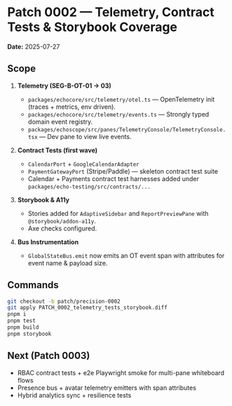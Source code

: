 # Patch 0002 — Telemetry, Contract Tests & Storybook Coverage
**Date:** 2025-07-27

## Scope
1. **Telemetry (SEG-B-OT-01 → 03)**
   - `packages/echocore/src/telemetry/otel.ts` — OpenTelemetry init (traces + metrics, env driven).
   - `packages/echocore/src/telemetry/events.ts` — Strongly typed domain event registry.
   - `packages/echoscope/src/panes/TelemetryConsole/TelemetryConsole.tsx` — Dev pane to view live events.

2. **Contract Tests (first wave)**
   - `CalendarPort` + `GoogleCalendarAdapter`
   - `PaymentGatewayPort` (Stripe/Paddle) — skeleton contract test suite
   - Calendar + Payments contract test harnesses added under `packages/echo-testing/src/contracts/...`

3. **Storybook & A11y**
   - Stories added for `AdaptiveSidebar` and `ReportPreviewPane` with `@storybook/addon-a11y`.
   - Axe checks configured.

4. **Bus Instrumentation**
   - `GlobalStateBus.emit` now emits an OT event span with attributes for event name & payload size.

## Commands
```bash
git checkout -b patch/precision-0002
git apply PATCH_0002_telemetry_tests_storybook.diff
pnpm i
pnpm test
pnpm build
pnpm storybook
```

## Next (Patch 0003)
- RBAC contract tests + e2e Playwright smoke for multi-pane whiteboard flows
- Presence bus + avatar telemetry emitters with span attributes
- Hybrid analytics sync + resilience tests

